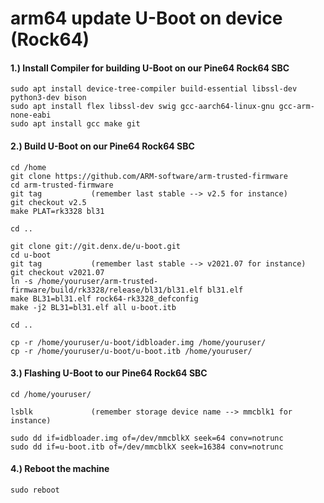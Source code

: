 # arm64 update U-Boot on device (Rock64)

#### 1.)	Install Compiler for building U-Boot on our Pine64 Rock64 SBC

	sudo apt install device-tree-compiler build-essential libssl-dev python3-dev bison
	sudo apt install flex libssl-dev swig gcc-aarch64-linux-gnu gcc-arm-none-eabi
	sudo apt install gcc make git

#### 2.)	Build U-Boot on our Pine64 Rock64 SBC

	cd /home
	git clone https://github.com/ARM-software/arm-trusted-firmware
	cd arm-trusted-firmware
	git tag           (remember last stable --> v2.5 for instance)
	git checkout v2.5
	make PLAT=rk3328 bl31
  
	cd ..
  
	git clone git://git.denx.de/u-boot.git
	cd u-boot
	git tag           (remember last stable --> v2021.07 for instance)
	git checkout v2021.07
	ln -s /home/youruser/arm-trusted-firmware/build/rk3328/release/bl31/bl31.elf bl31.elf
	make BL31=bl31.elf rock64-rk3328_defconfig
	make -j2 BL31=bl31.elf all u-boot.itb
  
	cd ..
  
	cp -r /home/youruser/u-boot/idbloader.img /home/youruser/
	cp -r /home/youruser/u-boot/u-boot.itb /home/youruser/

#### 3.)	Flashing U-Boot to our Pine64 Rock64 SBC

	cd /home/youruser/
  
	lsblk             (remember storage device name --> mmcblk1 for instance)
  
	sudo dd if=idbloader.img of=/dev/mmcblkX seek=64 conv=notrunc
	sudo dd if=u-boot.itb of=/dev/mmcblkX seek=16384 conv=notrunc

#### 4.)	Reboot the machine

	sudo reboot
